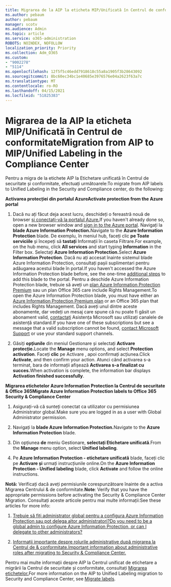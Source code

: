 ```yaml
---
title: Migrarea de la AIP la eticheta MIP/Unificată în Centrul de conformitate
ms.author: pebaum
author: pebaum
manager: scotv
ms.audience: Admin
ms.topic: article
ms.service: o365-administration
ROBOTS: NOINDEX, NOFOLLOW
localization_priority: Priority
ms.collection: Adm_O365
ms.custom:
- "9002278"
- "5114"
ms.openlocfilehash: 12f5f5c46edd7918618c55a8a1905f3b28643092
ms.sourcegitcommit: 8bc60ec34bc1e40685e3976576e04a2623f63a7c
ms.translationtype: MT
ms.contentlocale: ro-RO
ms.lasthandoff: 04/15/2021
ms.locfileid: "51825383"
---
```

# <a name="migration-from-aip-to-mipunified-labeling-in-the-compliance-center"></a><span data-ttu-id="1c273-102">Migrarea de la AIP la eticheta MIP/Unificată în Centrul de conformitate</span><span class="sxs-lookup"><span data-stu-id="1c273-102">Migration from AIP to MIP/Unified Labeling in the Compliance Center</span></span>

<span data-ttu-id="1c273-103">Pentru a migra de la etichete AIP la Etichetare unificată în Centrul de securitate și conformitate, efectuați următoarele:</span><span class="sxs-lookup"><span data-stu-id="1c273-103">To migrate from AIP labels to Unified Labeling in the Security and Compliance center, do the following:</span></span>

<span data-ttu-id="1c273-104">**Activarea protecției din portalul Azure**</span><span class="sxs-lookup"><span data-stu-id="1c273-104">**Activate protection from the Azure portal**</span></span>

1. <span data-ttu-id="1c273-105">Dacă nu ați făcut deja acest lucru, deschideți o fereastră nouă de browser [și conectați-vă la portalul Azure.](https://docs.microsoft.com/azure/information-protection/deploy-use/configure-policy#signing-in-to-the-azure-portal)</span><span class="sxs-lookup"><span data-stu-id="1c273-105">If you haven't already done so, open a new browser window and [sign in to the Azure portal](https://docs.microsoft.com/azure/information-protection/deploy-use/configure-policy#signing-in-to-the-azure-portal).</span></span> <span data-ttu-id="1c273-106">Navigați la **blade Azure Information Protection.**</span><span class="sxs-lookup"><span data-stu-id="1c273-106">Navigate to the **Azure Information Protection** blade.</span></span> <span data-ttu-id="1c273-107">De exemplu, în meniul hub, faceți clic **pe Toate serviciile** și începeți să **tastați** Informații în caseta Filtrare.</span><span class="sxs-lookup"><span data-stu-id="1c273-107">For example, on the hub menu, click **All services** and start typing **Information** in the Filter box.</span></span> <span data-ttu-id="1c273-108">Selectați **Azure Information Protection.**</span><span class="sxs-lookup"><span data-stu-id="1c273-108">Select **Azure Information Protection**.</span></span> <span data-ttu-id="1c273-109">Dacă nu ați accesat înainte sistemul blade Azure Information [](https://docs.microsoft.com/azure/information-protection/deploy-use/configure-policy#to-access-the-azure-information-protection-blade-for-the-first-time) Protection, consultați pașii suplimentari pentru adăugarea acestui blade în portal.</span><span class="sxs-lookup"><span data-stu-id="1c273-109">If you haven't accessed the Azure Information Protection blade before, see the one-time [additional steps](https://docs.microsoft.com/azure/information-protection/deploy-use/configure-policy#to-access-the-azure-information-protection-blade-for-the-first-time) to add this blade to the portal.</span></span> <span data-ttu-id="1c273-110">Pentru a deschide Azure Information Protection blade, trebuie să aveți un [plan Azure Information Protection Premium](https://www.microsoft.com/cloud-platform/azure-information-protection-pricing) sau un plan Office 365 care include Rights Management.</span><span class="sxs-lookup"><span data-stu-id="1c273-110">To open the Azure Information Protection blade, you must have either an [Azure Information Protection Premium plan](https://www.microsoft.com/cloud-platform/azure-information-protection-pricing) or an Office 365 plan that includes Rights Management.</span></span> <span data-ttu-id="1c273-111">Dacă aveți unul dintre aceste abonamente, dar vedeți un mesaj care spune că nu poate fi găsit un abonament valid, [contactați](https://docs.microsoft.com/azure/information-protection/get-started/information-support#to-contact-microsoft-support) Asistența Microsoft sau utilizați canalele de asistență standard.</span><span class="sxs-lookup"><span data-stu-id="1c273-111">If you have one of these subscriptions but see a message that a valid subscription cannot be found, [contact Microsoft Support](https://docs.microsoft.com/azure/information-protection/get-started/information-support#to-contact-microsoft-support) or use your standard support channels.</span></span>

2. <span data-ttu-id="1c273-112">Găsiți **opțiunile** din meniul Gestionare și selectați **Activare protecție.**</span><span class="sxs-lookup"><span data-stu-id="1c273-112">Locate the **Manage** menu options, and select **Protection activation**.</span></span> <span data-ttu-id="1c273-113">Faceți **clic** pe Activare , apoi confirmați acțiunea.</span><span class="sxs-lookup"><span data-stu-id="1c273-113">Click **Activate**, and then confirm your action.</span></span> <span data-ttu-id="1c273-114">Atunci când activarea s-a terminat, bara de informații afișează **Activarea s-a finalizat cu succes.**</span><span class="sxs-lookup"><span data-stu-id="1c273-114">When activation is complete, the information bar displays **Activation finished successfully**.</span></span>

<span data-ttu-id="1c273-115">**Migrarea etichetelor Azure Information Protection la Centrul de securitate & Office 365**</span><span class="sxs-lookup"><span data-stu-id="1c273-115">**Migrate Azure Information Protection labels to Office 365 Security & Compliance Center**</span></span>

1. <span data-ttu-id="1c273-116">Asigurați-vă că sunteți conectat ca utilizator cu permisiunea Administrator global.</span><span class="sxs-lookup"><span data-stu-id="1c273-116">Make sure you are logged in as a user with Global Administrator permission.</span></span>

2. <span data-ttu-id="1c273-117">Navigați la **blade Azure Information Protection.**</span><span class="sxs-lookup"><span data-stu-id="1c273-117">Navigate to the **Azure Information Protection** blade.</span></span>

3. <span data-ttu-id="1c273-118">Din opțiunea **de** meniu Gestionare, **selectați Etichetare unificată**.</span><span class="sxs-lookup"><span data-stu-id="1c273-118">From the **Manage** menu option, select **Unified labeling**.</span></span>

4. <span data-ttu-id="1c273-119">Pe **Azure Information Protection - etichetare unificată** blade, faceți clic pe **Activare și** urmați instrucțiunile online.</span><span class="sxs-lookup"><span data-stu-id="1c273-119">On the **Azure Information Protection - Unified labeling** blade, click **Activate** and follow the online instructions.</span></span>

<span data-ttu-id="1c273-120">**Notă:** Verificați dacă aveți permisiunile corespunzătoare înainte de a activa Migrarea Centrului & de conformitate.</span><span class="sxs-lookup"><span data-stu-id="1c273-120">**Note**: Verify that you have the appropriate permissions before activating the Security & Compliance Center Migration.</span></span> <span data-ttu-id="1c273-121">Consultați aceste articole pentru mai multe informații:</span><span class="sxs-lookup"><span data-stu-id="1c273-121">See these articles for more info:</span></span>

1. [<span data-ttu-id="1c273-122">Trebuie să fiți administrator global pentru a configura Azure Information Protection sau pot delega altor administratori?</span><span class="sxs-lookup"><span data-stu-id="1c273-122">Do you need to be a global admin to configure Azure Information Protection, or can I delegate to other administrators?</span></span>](https://docs.microsoft.com/azure/information-protection/faqs#do-you-need-to-be-a-global-admin-to-configure-azure-information-protection-or-can-i-delegate-to-other-administrators)

2. [<span data-ttu-id="1c273-123">Informații importante despre rolurile administrative după migrarea la Centrul de & conformitate.</span><span class="sxs-lookup"><span data-stu-id="1c273-123">Important information about administrative roles after migrating to Security & Compliance Center.</span></span>](https://docs.microsoft.com/azure/information-protection/configure-policy-migrate-labels#important-information-about-administrative-roles)

<span data-ttu-id="1c273-124">Pentru mai multe informații despre AIP la Centrul unificat de etichetare a migrării la Centrul de securitate și conformitate, consultați [Migrarea etichetelor.](https://docs.microsoft.com/azure/information-protection/configure-policy-migrate-labels)</span><span class="sxs-lookup"><span data-stu-id="1c273-124">For more information on the AIP to Unified Labeling migration to Security and Compliance Center, see [Migrate labels](https://docs.microsoft.com/azure/information-protection/configure-policy-migrate-labels).</span></span>
